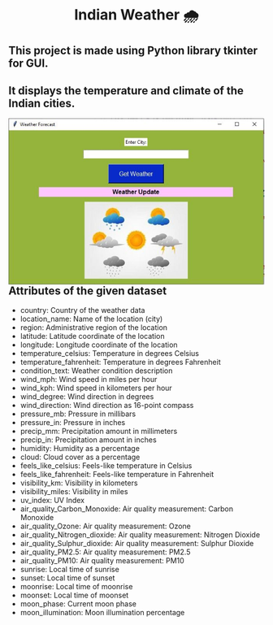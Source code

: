 
 
<h1 align="center"> Indian Weather 🌧️</h1>

<h2>This project is made using Python library tkinter for GUI.</h2>
<h2>It displays the temperature and climate of the Indian cities.</h2>

<img align="right" alt="coding"  src="weather_tinker.jpg">

## Attributes of the given dataset
  
- country: Country of the weather data 
- location_name: Name of the location (city)
- region: Administrative region of the location
- latitude: Latitude coordinate of the location
- longitude: Longitude coordinate of the location
- temperature_celsius: Temperature in degrees Celsius
- temperature_fahrenheit: Temperature in degrees Fahrenheit
- condition_text: Weather condition description
- wind_mph: Wind speed in miles per hour
- wind_kph: Wind speed in kilometers per hour
- wind_degree: Wind direction in degrees
- wind_direction: Wind direction as 16-point compass
- pressure_mb: Pressure in millibars
- pressure_in: Pressure in inches
- precip_mm: Precipitation amount in millimeters
- precip_in: Precipitation amount in inches
- humidity: Humidity as a percentage
- cloud: Cloud cover as a percentage
- feels_like_celsius: Feels-like temperature in Celsius
- feels_like_fahrenheit: Feels-like temperature in Fahrenheit
- visibility_km: Visibility in kilometers
- visibility_miles: Visibility in miles
- uv_index: UV Index
- air_quality_Carbon_Monoxide: Air quality measurement: Carbon Monoxide
- air_quality_Ozone: Air quality measurement: Ozone
- air_quality_Nitrogen_dioxide: Air quality measurement: Nitrogen Dioxide
- air_quality_Sulphur_dioxide: Air quality measurement: Sulphur Dioxide
- air_quality_PM2.5: Air quality measurement: PM2.5
- air_quality_PM10: Air quality measurement: PM10
- sunrise: Local time of sunrise
- sunset: Local time of sunset
- moonrise: Local time of moonrise
- moonset: Local time of moonset
- moon_phase: Current moon phase
- moon_illumination: Moon illumination percentage

